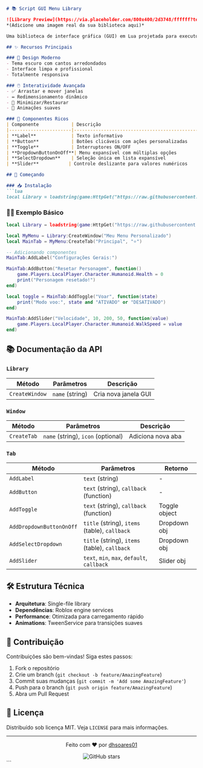 
```markdown
# 📚 Script GUI Menu Library

![Library Preview](https://via.placeholder.com/800x400/2d3748/ffffff?text=Script+GUI+Menu+Library+Preview)  
*(Adicione uma imagem real da sua biblioteca aqui)*

Uma biblioteca de interface gráfica (GUI) em Lua projetada para executores de scripts Roblox como Delta, Fluxus e outros. Crie menus interativos com facilidade e estilo profissional.

## ✨ Recursos Principais

### 🎨 Design Moderno
- Tema escuro com cantos arredondados
- Interface limpa e profissional
- Totalmente responsiva

### 🖱️ Interatividade Avançada
- ✅ Arrastar e mover janelas
- ↔️ Redimensionamento dinâmico
- 📌 Minimizar/Restaurar
- 🔄 Animações suaves

### 🧩 Componentes Ricos
| Componente            | Descrição                                      |
|-----------------------|-----------------------------------------------|
| **Label**             | Texto informativo                             |
| **Button**            | Botões clicáveis com ações personalizadas     |
| **Toggle**            | Interruptores ON/OFF                          |
| **DropdownButtonOnOff**| Menu expansível com múltiplas opções         |
| **SelectDropdown**    | Seleção única em lista expansível             |
| **Slider**           | Controle deslizante para valores numéricos    |

## 🚀 Começando

### 📥 Instalação
```lua
local Library = loadstring(game:HttpGet("https://raw.githubusercontent.com/dhsoares01/Script-library-/main/Library.lua"))()
```

### 🧑‍💻 Exemplo Básico
```lua
local Library = loadstring(game:HttpGet("https://raw.githubusercontent.com/dhsoares01/Script-library-/main/Library.lua"))()

local MyMenu = Library:CreateWindow("Meu Menu Personalizado")
local MainTab = MyMenu:CreateTab("Principal", "⭐")

-- Adicionando componentes
MainTab:AddLabel("Configurações Gerais:")

MainTab:AddButton("Resetar Personagem", function()
    game.Players.LocalPlayer.Character.Humanoid.Health = 0
    print("Personagem resetado!")
end)

local toggle = MainTab:AddToggle("Voar", function(state)
    print("Modo voo:", state and "ATIVADO" or "DESATIVADO")
end)

MainTab:AddSlider("Velocidade", 10, 200, 50, function(value)
    game.Players.LocalPlayer.Character.Humanoid.WalkSpeed = value
end)
```

## 📚 Documentação da API

### `Library`
| Método               | Parâmetros                          | Descrição                |
|----------------------|------------------------------------|--------------------------|
| `CreateWindow`       | `name` (string)                    | Cria nova janela GUI     |

### `Window`
| Método               | Parâmetros                          | Descrição                |
|----------------------|------------------------------------|--------------------------|
| `CreateTab`          | `name` (string), `icon` (optional) | Adiciona nova aba        |

### `Tab`
| Método                     | Parâmetros                                      | Retorno       |
|----------------------------|------------------------------------------------|---------------|
| `AddLabel`                | `text` (string)                                | -             |
| `AddButton`               | `text` (string), `callback` (function)         | -             |
| `AddToggle`               | `text` (string), `callback` (function)         | Toggle object |
| `AddDropdownButtonOnOff`  | `title` (string), `items` (table), `callback`  | Dropdown obj  |
| `AddSelectDropdown`       | `title` (string), `items` (table), `callback`  | Dropdown obj  |
| `AddSlider`               | `text`, `min`, `max`, `default`, `callback`    | Slider obj    |

## 🛠️ Estrutura Técnica
- **Arquitetura**: Single-file library
- **Dependências**: Roblox engine services
- **Performance**: Otimizada para carregamento rápido
- **Animations**: TweenService para transições suaves

## 🤝 Contribuição
Contribuições são bem-vindas! Siga estes passos:
1. Fork o repositório
2. Crie um branch (`git checkout -b feature/AmazingFeature`)
3. Commit suas mudanças (`git commit -m 'Add some AmazingFeature'`)
4. Push para o branch (`git push origin feature/AmazingFeature`)
5. Abra um Pull Request

## 📄 Licença
Distribuído sob licença MIT. Veja `LICENSE` para mais informações.

---

<div align="center">
  <p>Feito com ❤️ por <a href="https://github.com/dhsoares01">dhsoares01</a></p>
  <img src="https://img.shields.io/github/stars/dhsoares01/Script-library-?style=social" alt="GitHub stars">
</div>
```
